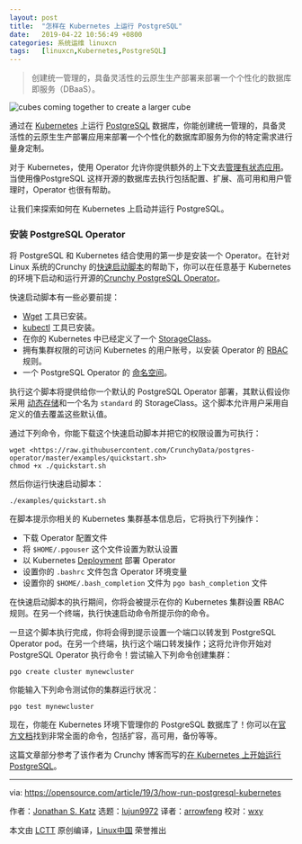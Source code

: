 ```yaml
---
layout: post
title:	"怎样在 Kubernetes 上运行 PostgreSQL"
date:	2019-04-22 10:56:49 +0800 
categories:	系统运维 linuxcn 
tags:	[linuxcn,Kubernetes,PostgreSQL]
---
```




> 
> 创建统一管理的，具备灵活性的云原生生产部署来部署一个个性化的数据库即服务（DBaaS）。
> 
> 
> 


![cubes coming together to create a larger cube](/Asserts/Images//attachment/album/201904/22/105654bf6mm48m448ml8lj.png "cubes coming together to create a larger cube")


通过在 [Kubernetes](https://www.postgresql.org/) 上运行 [PostgreSQL](https://kubernetes.io/) 数据库，你能创建统一管理的，具备灵活性的云原生生产部署应用来部署一个个性化的数据库即服务为你的特定需求进行量身定制。


对于 Kubernetes，使用 Operator 允许你提供额外的上下文去[管理有状态应用](https://opensource.com/article/19/2/scaling-postgresql-kubernetes-operators)。当使用像PostgreSQL 这样开源的数据库去执行包括配置、扩展、高可用和用户管理时，Operator 也很有帮助。


让我们来探索如何在 Kubernetes 上启动并运行 PostgreSQL。


### 安装 PostgreSQL Operator


将 PostgreSQL 和 Kubernetes 结合使用的第一步是安装一个 Operator。在针对 Linux 系统的Crunchy 的[快速启动脚本](https://crunchydata.github.io/postgres-operator/stable/installation/#quickstart-script)的帮助下，你可以在任意基于 Kubernetes 的环境下启动和运行开源的[Crunchy PostgreSQL Operator](https://github.com/CrunchyData/postgres-operator)。


快速启动脚本有一些必要前提：


* [Wget](https://www.gnu.org/software/wget/) 工具已安装。
* [kubectl](https://kubernetes.io/docs/tasks/tools/install-kubectl/) 工具已安装。
* 在你的 Kubernetes 中已经定义了一个 [StorageClass](https://kubernetes.io/docs/concepts/storage/storage-classes/)。
* 拥有集群权限的可访问 Kubernetes 的用户账号，以安装 Operator 的 [RBAC](https://kubernetes.io/docs/reference/access-authn-authz/rbac/) 规则。
* 一个 PostgreSQL Operator 的 [命名空间](https://kubernetes.io/docs/concepts/overview/working-with-objects/namespaces/)。


执行这个脚本将提供给你一个默认的 PostgreSQL Operator 部署，其默认假设你采用 [动态存储](https://kubernetes.io/docs/concepts/storage/dynamic-provisioning/)和一个名为 `standard` 的 StorageClass。这个脚本允许用户采用自定义的值去覆盖这些默认值。


通过下列命令，你能下载这个快速启动脚本并把它的权限设置为可执行：



```
wget <https://raw.githubusercontent.com/CrunchyData/postgres-operator/master/examples/quickstart.sh>
chmod +x ./quickstart.sh
```

然后你运行快速启动脚本：



```
./examples/quickstart.sh
```

在脚本提示你相关的 Kubernetes 集群基本信息后，它将执行下列操作：


* 下载 Operator 配置文件
* 将 `$HOME/.pgouser` 这个文件设置为默认设置
* 以 Kubernetes [Deployment](https://kubernetes.io/docs/concepts/workloads/controllers/deployment/) 部署 Operator
* 设置你的 `.bashrc` 文件包含 Operator 环境变量
* 设置你的 `$HOME/.bash_completion` 文件为 `pgo bash_completion` 文件


在快速启动脚本的执行期间，你将会被提示在你的 Kubernetes 集群设置 RBAC 规则。在另一个终端，执行快速启动命令所提示你的命令。


一旦这个脚本执行完成，你将会得到提示设置一个端口以转发到 PostgreSQL Operator pod。在另一个终端，执行这个端口转发操作；这将允许你开始对 PostgreSQL Operator 执行命令！尝试输入下列命令创建集群：



```
pgo create cluster mynewcluster
```

你能输入下列命令测试你的集群运行状况：



```
pgo test mynewcluster
```

现在，你能在 Kubernetes 环境下管理你的 PostgreSQL 数据库了！你可以在[官方文档](https://crunchydata.github.io/postgres-operator/stable/#documentation)找到非常全面的命令，包括扩容，高可用，备份等等。


这篇文章部分参考了该作者为 Crunchy 博客而写的[在 Kubernetes 上开始运行 PostgreSQL](https://info.crunchydata.com/blog/get-started-runnning-postgresql-on-kubernetes)。




---


via: <https://opensource.com/article/19/3/how-run-postgresql-kubernetes>


作者：[Jonathan S. Katz](https://opensource.com/users/jkatz05) 选题：[lujun9972](https://github.com/lujun9972) 译者：[arrowfeng](https://github.com/arrowfeng) 校对：[wxy](https://github.com/wxy)


本文由 [LCTT](https://github.com/LCTT/TranslateProject) 原创编译，[Linux中国](https://linux.cn/) 荣誉推出
